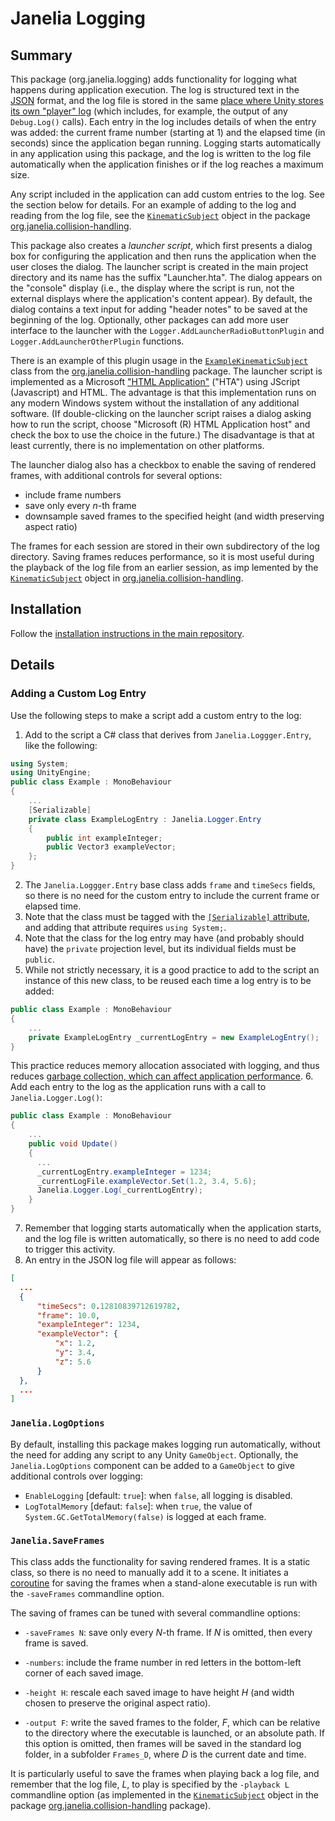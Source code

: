 # Janelia Logging

## Summary

This package (org.janelia.logging) adds functionality for logging what happens during application execution.  The log is structured text in the [JSON](https://en.wikipedia.org/wiki/JSON) format, and the log file is stored in the same [place where Unity stores its own "player" log](https://docs.unity3d.com/Manual/LogFiles.html) (which includes, for example, the output of any `Debug.Log()` calls).  Each entry in the log includes details of when the entry was added: the current frame number (starting at 1) and the elapsed time (in seconds) since the application began running.  Logging starts automatically in any application using this package, and the log is written to the log file automatically when the application finishes or if the log reaches a maximum size.

Any script included in the application can add custom entries to the log.  See the section below for details.  For an example of adding to the log and reading from the log file, see the [`KinematicSubject`](https://github.com/JaneliaSciComp/janelia-unity-toolkit/blob/master/org.janelia.collision-handling/Runtime/KinematicSubject.cs) object in the package [org.janelia.collision-handling](https://github.com/JaneliaSciComp/janelia-unity-toolkit/tree/master/org.janelia.collision-handling).

This package also creates a _launcher script_, which first presents a dialog box for configuring the application and then runs the application when the user closes the dialog. The launcher script is created in the main project directory and its name has the suffix "Launcher.hta".  The dialog appears on the "console" display (i.e., the display where the script is run, not the external displays where the application's content appear).  By default, the dialog contains a text input for adding "header notes" to be saved at the beginning of the log.  Optionally, other packages can add more user interface to the launcher with the `Logger.AddLauncherRadioButtonPlugin` and `Logger.AddLauncherOtherPlugin` functions.

There is an example of this plugin usage in the [`ExampleKinematicSubject`](https://github.com/JaneliaSciComp/janelia-unity-toolkit/blob/master/org.janelia.collision-handling/Runtime/ExampleKinematicSubject.cs) class from the [org.janelia.collision-handling](https://github.com/JaneliaSciComp/janelia-unity-toolkit/tree/master/org.janelia.collision-handling) package.  The launcher script is implemented as a Microsoft ["HTML Application"](https://en.wikipedia.org/wiki/HTML_Application) ("HTA") using JScript (Javascript) and HTML.  The advantage is that this implementation runs on any modern Windows system without the installation of any additional software.  (If double-clicking on the launcher script raises a dialog asking how to run the script, choose "Microsoft (R) HTML Application host" and check the box to use the choice in the future.)  The disadvantage is that at least currently, there is no implementation on other platforms.

The launcher dialog also has a checkbox to enable the saving of rendered frames, with additional controls for several options:
* include frame numbers
* save only every _n_-th frame
* downsample saved frames to the specified height (and width preserving aspect ratio)

The frames for each session are stored in their own subdirectory of the log directory.  Saving frames reduces performance, so it is most useful during the playback of the log file from an earlier session, as imp
lemented by the [`KinematicSubject`](https://github.com/JaneliaSciComp/janelia-unity-toolkit/blob/master/org.janelia.collision-handling/Runtime/KinematicSubject.cs) object in [org.janelia.collision-handling](https://github.com/JaneliaSciComp/janelia-unity-toolkit/tree/master/org.janelia.collision-handling).

## Installation

Follow the [installation instructions in the main repository](https://github.com/JaneliaSciComp/janelia-unity-toolkit/blob/master/README.md#installation).

## Details

### Adding a Custom Log Entry

Use the following steps to make a script add a custom entry to the log:

1. Add to the script a C# class that derives from `Janelia.Loggger.Entry`, like the following:
```csharp
using System;
using UnityEngine;
public class Example : MonoBehaviour
{
    ...
    [Serializable]
    private class ExampleLogEntry : Janelia.Logger.Entry
    {
        public int exampleInteger;
        public Vector3 exampleVector;
    };
}
```
2. The `Janelia.Loggger.Entry` base class adds `frame` and `timeSecs` fields, so there is no need for the custom entry to include the current frame or elapsed time.
3. Note that the class must be tagged with the [`[Serializable]` attribute](https://docs.unity3d.com/ScriptReference/Serializable.html), and adding that attribute requires `using System;`.
4. Note that the class for the log entry may have (and probably should have) the `private` projection level, but its individual fields must be `public`.
5. While not strictly necessary, it is a good practice to add to the script an instance of this new class, to be reused each time a log entry is to be added:
```csharp
public class Example : MonoBehaviour
{
    ...
    private ExampleLogEntry _currentLogEntry = new ExampleLogEntry();
}
```
This practice reduces memory allocation associated with logging, and thus reduces [garbage collection, which can affect application performance](https://docs.unity3d.com/Manual/UnderstandingAutomaticMemoryManagement.html).
6. Add each entry to the log as the application runs with a call to `Janelia.Logger.Log()`:
```csharp
public class Example : MonoBehaviour
{
    ...
    public void Update()
    {
      ...
      _currentLogEntry.exampleInteger = 1234;
      _currentLogFile.exampleVector.Set(1.2, 3.4, 5.6);
      Janelia.Logger.Log(_currentLogEntry);
    }
}
```
7. Remember that logging starts automatically when the application starts, and the log file is written automatically, so there is no need to add code to trigger this activity.
8. An entry in the JSON log file will appear as follows:
```json
[
  ...
  {
      "timeSecs": 0.12810839712619782,
      "frame": 10.0,
      "exampleInteger": 1234,
      "exampleVector": {
          "x": 1.2,
          "y": 3.4,
          "z": 5.6
      }
  },
  ...
]
```

### `Janelia.LogOptions`

By default, installing this package makes logging run automatically, without the need for adding any script to any Unity `GameObject`.  Optionally, the `Janelia.LogOptions` component can be added to a `GameObject` to give additional controls over logging:

- `EnableLogging` [default: `true`]: when `false`, all logging is disabled.
- `LogTotalMemory` [defaut: `false`]: when `true`, the value of `System.GC.GetTotalMemory(false)` is logged at each frame.

### `Janelia.SaveFrames`

This class adds the functionality for saving rendered frames.  It is a static class, so there is no need to manually add it to a scene.  It initiates a [coroutine](https://docs.unity3d.com/Manual/Coroutines.html) for saving the frames when a stand-alone executable is run with the `-saveFrames` commandline option.

The saving of frames can be tuned with several commandline options:

* `-saveFrames N`: save only every _N_-th frame.  If _N_ is omitted, then every frame is saved.

* `-numbers`: include the frame number in red letters in the bottom-left corner of each saved image.

* `-height H`: rescale each saved image to have height _H_ (and width chosen to preserve the original aspect ratio).

* `-output F`: write the saved frames to the folder, _F_, which can be relative to the directory where the executable is launched, or an absolute path.  If this option is omitted, then frames will be saved in the standard log folder, in a subfolder `Frames_D`, where _D_ is the current date and time.

It is particularly useful to save the frames when playing back a log file, and remember that the log file, _L_, to play is specified by the `-playback L` commandline option (as implemented in the 
 [`KinematicSubject`](https://github.com/JaneliaSciComp/janelia-unity-toolkit/blob/master/org.janelia.collision-handling/Runtime/KinematicSubject.cs) object in the package [org.janelia.collision-handling](https://github.com/JaneliaSciComp/janelia-unity-toolkit/tree/master/org.janelia.collision-handling) package).